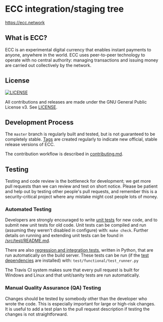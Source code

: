 ECC integration/staging tree
=====================================

https://ecc.network

What is ECC?
----------------

ECC is an experimental digital currency that enables instant payments to
anyone, anywhere in the world. ECC uses peer-to-peer technology to operate
with no central authority: managing transactions and issuing money are carried
out collectively by the network.

License
-------
[![LICENSE](https://img.shields.io/github/license/project-ecc/eccoin.svg)](https://github.com/project-ecc/eccoin/blob/master/LICENSE)

All contributions and releases are made under the GNU General Public License v3. See [LICENSE](https://github.com/project-ecc/eccoin/blob/master/LICENSE).


Development Process
-------------------

The `master` branch is regularly built and tested, but is not guaranteed to be
completely stable. [Tags](https://github.com/Greg-Griffith/ECCoin/tags) are created
regularly to indicate new official, stable release versions of ECC.

The contribution workflow is described in [contributing.md](contributing.md).


Testing
-------

Testing and code review is the bottleneck for development; we get more pull
requests than we can review and test on short notice. Please be patient and help out by testing
other people's pull requests, and remember this is a security-critical project where any mistake might cost people
lots of money.

### Automated Testing

Developers are strongly encouraged to write [unit tests](src/test/README.md) for new code, and to
submit new unit tests for old code. Unit tests can be compiled and run
(assuming they weren't disabled in configure) with: `make check`. Further details on running
and extending unit tests can be found in [/src/test/README.md](/src/test/README.md).

There are also [regression and integration tests](/test), written
in Python, that are run automatically on the build server.
These tests can be run (if the [test dependencies](/test) are installed) with: `test/functional/test_runner.py`

The Travis CI system makes sure that every pull request is built for Windows and Linux and that unit/sanity tests are run automatically.

### Manual Quality Assurance (QA) Testing

Changes should be tested by somebody other than the developer who wrote the
code. This is especially important for large or high-risk changes. It is useful
to add a test plan to the pull request description if testing the changes is
not straightforward.
